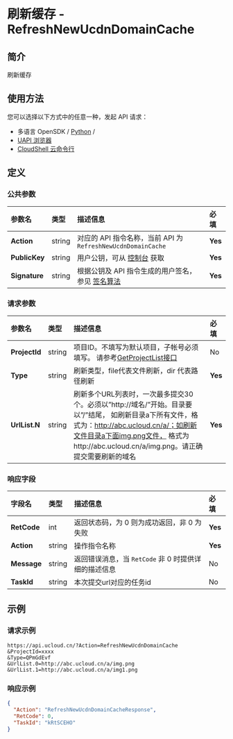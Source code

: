 # 刷新缓存 - RefreshNewUcdnDomainCache

## 简介

刷新缓存






## 使用方法

您可以选择以下方式中的任意一种，发起 API 请求：
- 多语言 OpenSDK / [Python](https://github.com/ucloud/ucloud-sdk-python3) /
- [UAPI 浏览器](https://console.ucloud.cn/uapi/detail?id=RefreshNewUcdnDomainCache)
- [CloudShell 云命令行](https://shell.ucloud.cn/)


## 定义

### 公共参数

| 参数名 | 类型 | 描述信息 | 必填 |
|:---|:---|:---|:---|
| **Action**     | string  | 对应的 API 指令名称，当前 API 为 `RefreshNewUcdnDomainCache`                        | **Yes** |
| **PublicKey**  | string  | 用户公钥，可从 [控制台](https://console.ucloud.cn/uapi/apikey) 获取                                             | **Yes** |
| **Signature**  | string  | 根据公钥及 API 指令生成的用户签名，参见 [签名算法](api/summary/signature.md)  | **Yes** |

### 请求参数

| 参数名 | 类型 | 描述信息 | 必填 |
|:---|:---|:---|:---|
| **ProjectId** | string | 项目ID。不填写为默认项目，子帐号必须填写。 请参考[GetProjectList接口](api/summary/get_project_list) |No|
| **Type** | string | 刷新类型，file代表文件刷新，dir 代表路径刷新 |**Yes**|
| **UrlList.N** | string | 刷新多个URL列表时，一次最多提交30个。必须以”http://域名/”开始。目录要以”/”结尾， 如刷新目录a下所有文件，格式为：http://abc.ucloud.cn/a/；如刷新文件目录a下面img.png文件， 格式为http://abc.ucloud.cn/a/img.png。请正确提交需要刷新的域名 |**Yes**|

### 响应字段

| 字段名 | 类型 | 描述信息 | 必填 |
|:---|:---|:---|:---|
| **RetCode** | int | 返回状态码，为 0 则为成功返回，非 0 为失败 |**Yes**|
| **Action** | string | 操作指令名称 |**Yes**|
| **Message** | string | 返回错误消息，当 `RetCode` 非 0 时提供详细的描述信息 |No|
| **TaskId** | string | 本次提交url对应的任务id |No|




## 示例

### 请求示例
    
```
https://api.ucloud.cn/?Action=RefreshNewUcdnDomainCache
&ProjectId=xxxx
&Type=QPmGdEvf
&UrlList.0=http://abc.ucloud.cn/a/img.png
&UrlList.1=http://abc.ucloud.cn/a/img1.png
```

### 响应示例
    
```json
{
  "Action": "RefreshNewUcdnDomainCacheResponse",
  "RetCode": 0,
  "TaskId": "kRtSCEHO"
}
```





